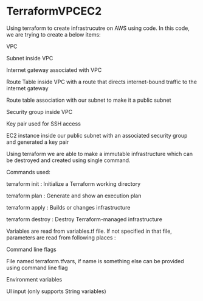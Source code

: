 # TerraformVPCEC2
Using terraform to create infrastrucutre on AWS using code. In this code, we are trying to create a below items:

VPC

Subnet inside VPC

Internet gateway associated with VPC

Route Table inside VPC with a route that directs internet-bound traffic to the internet gateway

Route table association with our subnet to make it a public subnet

Security group inside VPC

Key pair used for SSH access

EC2 instance inside our public subnet with an associated security group and generated a key pair

Using terraform we are able to make a immutable infrastructure which can be destroyed and created using single command.

Commands used:

terraform init : Initialize a Terraform working directory

terraform plan : Generate and show an execution plan

terraform apply : Builds or changes infrastructure

terraform destroy : Destroy Terraform-managed infrastructure

Variables are read from variables.tf file. If not specified in that file, parameters are read from following places :

Command line flags

File named terraform.tfvars, if name is something else can be provided using command line flag

Environment variables

UI input (only supports String variables)

